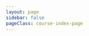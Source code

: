 ```yaml
---
layout: page
sidebar: false
pageClass: course-index-page
---
```

<a-spin :spinning="spinning" size="large" :delay="delayTime">
  <div class="flex p-6 justify-center items-center">
    <ListView :categories="categories" />
  </div>
</a-spin>

<FloatingMenu />

<script setup lang="ts">
import { h, onMounted, ref } from 'vue';
import { LoadingOutlined } from '@ant-design/icons-vue';
import { delay } from "lodash-es";
import ListView from '@/components/ListView.vue';
import FloatingMenu from "#src/components/FloatingMenu.vue"

const indicator = h(LoadingOutlined, {
  style: {
    fontSize: '48px',
  },
  spin: true,
});

const spinning = ref<boolean>(true);
const delayTime = 200;

const categories: Array<{
    title: string;
    link: string;
    description?: string;
    icon: string;
    poster?: string
    posterAlt?: string
  }> = [{
    title: '算法',
    link: '/course/algorithm/index',
    icon: '算法'
  },{
    title: 'TypeScript',
    link: '/course/typescript/preset_type',
    icon: '算法'
  },{
    title: '.NET',
    link: '/course/dotnet/index',
    icon: '算法',
    description: 'Microsoft .NET'
  },{
    title: '.NET',
    link: '/course/dotnet/index',
    icon: '算法'
  },{
    title: '.NET',
    link: '/course/dotnet/index',
    icon: '算法'
  }];

onMounted(() => {
  delay(() => {
    spinning.value = false;
  }, 1500)
})

</script>
